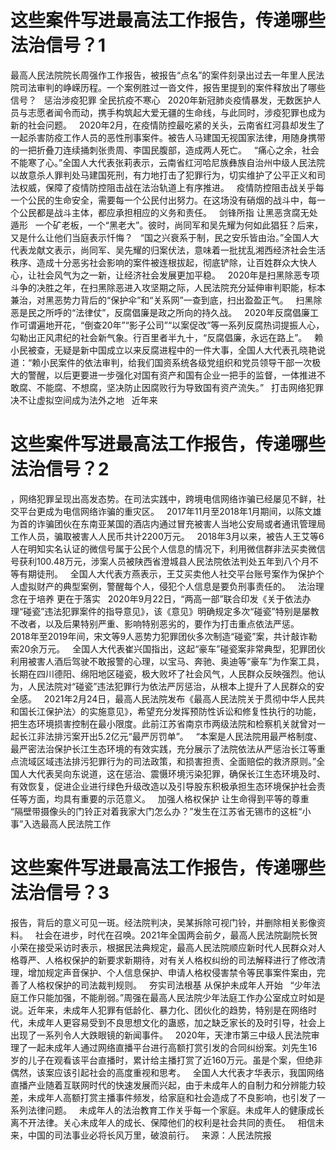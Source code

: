 # 这些案件写进最高法工作报告，传递哪些法治信号？1

最高人民法院院长周强作工作报告，被报告“点名”的案件刻录出过去一年里人民法院司法审判的峥嵘历程。一个案例胜过一沓文件，报告里提到的案件释放出了哪些信号？
 
惩治涉疫犯罪
全民抗疫不寒心
 
2020年新冠肺炎疫情暴发，无数医护人员与志愿者闻令而动，携手构筑起大爱无疆的生命线，与此同时，涉疫犯罪也成为新的社会问题。
 
2020年2月，在疫情防控最吃紧的关头，云南省红河县却发生了一起杀害防疫工作人员的恶性刑事案件。被告人马建国无视国家法律，用随身携带的一把折叠刀连续捅刺张贵周、李国民腹部，造成两人死亡。
 
“痛心之余，社会不能寒了心。”全国人大代表张莉表示，云南省红河哈尼族彝族自治州中级人民法院以故意杀人罪判处马建国死刑，有力地打击了犯罪行为，切实维护了公平正义和司法权威，保障了疫情防控阻击战在法治轨道上有序推进。
 
疫情防控阻击战关乎每一个公民的生命安全，需要每一个公民付出努力。在这场没有硝烟的战斗中，每一个公民都是战斗主体，都应承担相应的义务和责任。
 
剑锋所指
让黑恶贪腐无处遁形
 
一个矿老板，一个“黑老大”。彼时，尚同军和吴先耀为何如此猖狂？后来，又是什么让他们当庭表示忏悔？
 
“国之兴衰系于制，民之安乐皆由治。”全国人大代表龙献文表示，尚同军、吴先耀的归案伏法，意味着一批扰乱湘西经济社会生活秩序、造成十分恶劣社会影响的案件被连根拔起，彻底铲除，让百姓群众大快人心，让社会风气为之一新，让经济社会发展更加平稳。
 
2020年是扫黑除恶专项斗争的决胜之年，在扫黑除恶进入攻坚期之际，人民法院充分延伸审判职能，标本兼治，对黑恶势力背后的“保护伞”和“关系网”一查到底，扫出盈盈正气。
 
扫黑除恶是民之所呼的“法律仗”，反腐倡廉是政之所向的持久战。
 
2020年反腐倡廉工作可谓遍地开花，“倒查20年”“影子公司”“以案促改”等一系列反腐热词提振人心，勾勒出正风肃纪的社会新气象。行百里者半九十，“反腐倡廉，永远在路上”。
 
赖小民被查，无疑是新中国成立以来反腐进程中的一件大事，全国人大代表孔晓艳说道：“赖小民案件的依法审判，给我们国资系统各级党组织和党员领导干部一次极大的警醒，以后更要进一步强化对国有资产和国有企业一把手的监督，一体推进不敢腐、不能腐、不想腐，坚决防止因腐败行为导致国有资产流失。”
 
打击网络犯罪
决不让虚拟空间成为法外之地
 
近年来

# 这些案件写进最高法工作报告，传递哪些法治信号？2

，网络犯罪呈现出高发态势。在司法实践中，跨境电信网络诈骗已经屡见不鲜，社交平台更成为电信网络诈骗的重灾区。
 
2017年11月至2018年1月期间，以陈文雄为首的诈骗团伙在东南亚某国的酒店内通过冒充被害人当地公安局或者通讯管理局工作人员，骗取被害人人民币共计2200万元。
 
2018年3月以来，被告人王艾等6人在明知实名认证的微信号属于公民个人信息的情况下，利用微信群非法买卖微信号获利100.48万元，涉案人员被陕西省澄城县人民法院依法判处五年到八个月不等有期徒刑。
 
全国人大代表方燕表示，王艾买卖他人社交平台账号案作为保护个人虚拟财产的典型案例，警醒每个人，侵犯个人信息是要负刑事责任的。
 
法治理念在于培养
更在于落实
 
2020年9月22日，“两高一部”联合印发《关于依法办理“碰瓷”违法犯罪案件的指导意见》，该《意见》明确规定多次“碰瓷”特别是屡教不改者，以及后果特别严重、影响特别恶劣的，要作为打击重点依法严惩。
 
2018年至2019年间，宋文等9人恶势力犯罪团伙多次制造“碰瓷”案，共计敲诈勒索20余万元。
 
全国人大代表崔兴国指出，这起“豪车”碰瓷案非常典型，犯罪团伙利用被害人酒后驾驶不敢报警的心理，以宝马、奔驰、奥迪等“豪车”为作案工具，长期在四川德阳、绵阳地区碰瓷，极大败坏了社会风气，人民群众反映强烈。他认为，人民法院对“碰瓷”违法犯罪行为依法严厉惩治，从根本上提升了人民群众的安全感。
 
2021年2月24日，最高人民法院发布《最高人民法院关于贯彻中华人民共和国长江保护法〉的实施意见》，希望充分发挥预防性诉讼和修复性执行的功能，把生态环境损害控制在最小限度。此前江苏省南京市两级法院和检察机关就曾对一起长江非法排污案开出5.2亿元“最严厉罚单”。
 
“本案是人民法院用最严格制度、最严密法治保护长江生态环境的有效实践，充分展示了法院依法从严惩治长江等重点流域区域违法排污犯罪行为的司法政策，和损害担责、全面赔偿的救济原则。”全国人大代表吴向东说道，这在惩治、震慑环境污染犯罪，确保长江生态环境及时、有效恢复，促进企业进行绿色升级改造以及引导股东积极承担生态环境保护社会责任等方面，均具有重要的示范意义。
 
加强人格权保护
让生命得到平等的尊重
 
“隔壁带摄像头的门铃正对着我家大门怎么办？”发生在江苏省无锡市的这桩“小事”入选最高人民法院工作

# 这些案件写进最高法工作报告，传递哪些法治信号？3

报告，背后的意义可见一斑。经法院判决，吴某拆除可视门铃，并删除相关影像资料。
 
社会在进步，时代在召唤。2021年全国两会前夕，最高人民法院副院长贺小荣在接受采访时表示，根据民法典规定，最高人民法院顺应新时代人民群众对人格尊严、人格权保护的新要求新期待，对有关人格权纠纷的司法解释进行了修改清理，增加规定声音保护、个人信息保护、申请人格权侵害禁令等民事案件案由，完善了人格权保护的司法裁判规则。
 
夯实司法根基
从保护未成年人开始
 
“少年法庭工作只能加强，不能削弱。”周强在最高人民法院少年法庭工作办公室成立时如是说。近年来，未成年人犯罪有低龄化、暴力化、团伙化的趋势，特别是在网络时代，未成年人更容易受到不良思想文化的蛊惑，加之缺乏家长的及时引导，社会上出现了一系列令人大跌眼镜的新闻事件。
 
2020年，天津市第三中级人民法院审理了一起未成年人通过网络直播平台进行高额打赏引发的合同纠纷案。刘先生16岁的儿子在观看该平台直播时，累计给主播打赏了近160万元。虽是个案，但绝非偶然，该案应该引起社会的高度重视和思考。
 
全国人大代表才华表示，我国网络直播产业随着互联网时代的快速发展而兴起，由于未成年人的自制力和分辨能力较差，未成年人高额打赏主播事件频发，给家庭和社会造成了不良影响，也引发了一系列法律问题。
 
未成年人的法治教育工作关乎每一个家庭。未成年人的健康成长离不开法律。关心未成年人的成长、保障他们的权利是社会共同的责任。
 
相信未来，中国的司法事业必将长风万里，破浪前行。
 
来源：人民法院报



